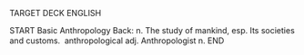 TARGET DECK
ENGLISH

START
Basic
Anthropology
Back: n. The study of mankind, esp. Its societies and customs.  anthropological adj. Anthropologist n.
END
